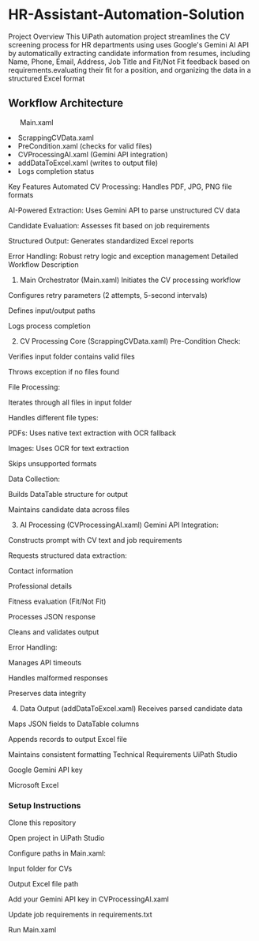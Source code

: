 # HR-Assistant-Automation-Solution
Project Overview
This UiPath automation project streamlines the CV screening process for HR departments using uses Google's Gemini AI API by automatically extracting candidate information from resumes, including Name, Phone, Email, Address, Job Title and Fit/Not Fit feedback based on requirements.evaluating their fit for a position, and organizing the data in a structured Excel format
<h2>Workflow Architecture</h2>

<ul>Main.xaml</ul>
<li>ScrappingCVData.xaml</li>
 <li>PreCondition.xaml (checks for valid files)</li>
<li>CVProcessingAI.xaml (Gemini API integration)</li>
<li>addDataToExcel.xaml (writes to output file)</li>
<li>Logs completion status </li>

Key Features
Automated CV Processing: Handles PDF, JPG, PNG file formats

AI-Powered Extraction: Uses Gemini API to parse unstructured CV data

Candidate Evaluation: Assesses fit based on job requirements

Structured Output: Generates standardized Excel reports

Error Handling: Robust retry logic and exception management
Detailed Workflow Description
1. Main Orchestrator (Main.xaml)
Initiates the CV processing workflow

Configures retry parameters (2 attempts, 5-second intervals)

Defines input/output paths

Logs process completion

2. CV Processing Core (ScrappingCVData.xaml)
Pre-Condition Check:

Verifies input folder contains valid files

Throws exception if no files found

File Processing:

Iterates through all files in input folder

Handles different file types:

PDFs: Uses native text extraction with OCR fallback

Images: Uses OCR for text extraction

Skips unsupported formats

Data Collection:

Builds DataTable structure for output

Maintains candidate data across files

3. AI Processing (CVProcessingAI.xaml)
Gemini API Integration:

Constructs prompt with CV text and job requirements

Requests structured data extraction:

Contact information

Professional details

Fitness evaluation (Fit/Not Fit)

Processes JSON response

Cleans and validates output

Error Handling:

Manages API timeouts

Handles malformed responses

Preserves data integrity

4. Data Output (addDataToExcel.xaml)
Receives parsed candidate data

Maps JSON fields to DataTable columns

Appends records to output Excel file

Maintains consistent formatting
Technical Requirements
UiPath Studio

Google Gemini API key

Microsoft Excel
<h3>Setup Instructions</h3>
Clone this repository

Open project in UiPath Studio

Configure paths in Main.xaml:

Input folder for CVs

Output Excel file path

Add your Gemini API key in CVProcessingAI.xaml

Update job requirements in requirements.txt

Run Main.xaml
